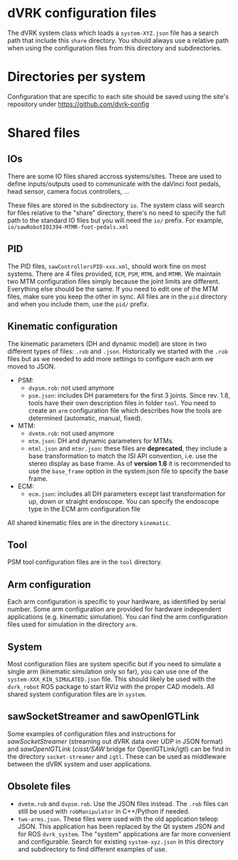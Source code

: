 dVRK configuration files
========================

The dVRK system class which loads a `system-XYZ.json` file has a
search path that include this `share` directory.  You should always
use a relative path when using the configuration files from this
directory and subdirectories.

# Directories per system

Configuration that are specific to each site should be saved using the
site's repository under https://github.com/dvrk-config

# Shared files

## IOs

There are some IO files shared accross systems/sites.  These are used
to define inputs/outputs used to communicate with the daVinci foot
pedals, head sensor, camera focus controllers, ...

These files are stored in the subdirectory `io`.  The system class
will search for files relative to the "share" directory, there's no
need to specify the full path to the standard IO files but you will
need the `io/` prefix.  For example,
`io/sawRobotIO1394-MTMR-foot-pedals.xml`

## PID

The PID files, `sawControllersPID-xxx.xml`, should work fine on most
systems.  There are 4 files provided, `ECM`, `PSM`, `MTML` and `MTMR`.
We maintain two MTM configuration files simply because the joint
limits are different.  Everything else should be the same.  If you
need to edit one of the MTM files, make sure you keep the other in
sync.  All files are in the `pid` directory and when you include them,
use the `pid/` prefix.

## Kinematic configuration

The kinematic parameters (DH and dynamic model) are store in two different types of files: `.rob` and `.json`.  Historically we started with the `.rob` files but as we needed to add more settings to configure each arm we moved to JSON.
 * PSM:
   * `dvpsm.rob`: not used anymore
   * `psm.json`: includes DH parameters for the first 3 joints.   Since rev. 1.8, tools have their own description files in folder `tool`.  You need to create an `arm` configuration file which describes how the tools are determined (automatic, manual, fixed).
 * MTM:
   * `dvmtm.rob`: not used anymore
   * `mtm.json`: DH and dynamic parameters for MTMs.
   * `mtml.json` and `mtmr.json`: these files are **deprecated**, they include a base transformation to match the ISI API convention, i.e. use the stereo display as base frame.  As of **version 1.6** it is recommended to use the `base_frame` option in the system.json file to specify the base frame.
 * ECM:
   * `ecm.json`: includes all DH parameters except last transformation for up, down or straight endoscope.  You can specify the endoscope type in the ECM arm configuration file

All shared kinematic files are in the directory `kinematic`.

## Tool

PSM tool configuration files are in the `tool` directory.

## Arm configuration

Each arm configuration is specific to your hardware, as identified by
serial number.  Some arm configuration are provided for hardware
independent applications (e.g. kinematic simulation).  You can find
the arm configuration files used for simulation in the directory
`arm`.

## System

Most configuration files are system specific but if you need to
simulate a single arm (kinematic simulation only so far), you can use
one of the `system-XXX_KIN_SIMULATED.json` file.  This should likely
be used with the `dvrk_robot` ROS package to start RViz
with the proper CAD models.  All shared system configuration files
are in `system`.

## sawSocketStreamer and sawOpenIGTLink

Some examples of configuration files and instructions for
*sawSocketStreamer* (streaming out dVRK data over UDP in JSON format)
and *sawOpenIGTLink* (*cisst/SAW* bridge for OpenIGTLink/igtl) can be
find in the directory `socket-streamer` and `igtl`.  These can be used
as middleware between the dVRK system and user applications.

## Obsolete files

* `dvmtm.rob` and `dvpsm.rob`.  Use the JSON files instead.  The `.rob` files can still be used with `robManipulator` in C++/Python if needed.
* `two-arms.json`.  These files were used with the old application teleop JSON.  This application has been replaced by the Qt system JSON and for ROS `dvrk_system`.  The "system" applications are far more convenient and configurable.  Search for existing `system-xyz.json` in this directory and subdirectory to find different examples of use.
